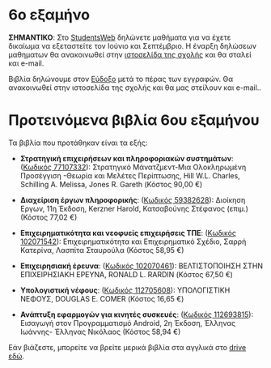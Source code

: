 # 6ο εξαμήνο

**ΣΗΜΑΝΤΙΚΟ**: Στο [StudentsWeb](https://services.uom.gr/unistudent/) δηλώνετε μαθήματα για να έχετε δικαίωμα να εξεταστείτε τον Ιούνιο και Σεπτέμβριο. Η έναρξη δηλώσεων μαθηματων θα ανακοινωθεί στην [ιστοσελίδα της σχολής](https://www.uom.gr/dai) και θα σταλεί και e-mail.

Βιβλία δηλώνουμε στον [Εύδοξο](https://eudoxus.gr/) μετά το πέρας των εγγραφών. Θα ανακοινωθεί στην ιστοσελίδα της σχολής και θα μας στείλουν και e-mail..

# Προτεινόμενα βιβλία 6ου εξαμήνου

Τα βιβλία που προτάθηκαν είναι τα εξής:

* **Στρατηγική επιχειρήσεων και πληροφοριακών συστημάτων**:  ([Κωδικός 77107332](https://service.eudoxus.gr/search/#a/id:77107332/0)): Στρατηγικό Μάνατζμεντ-Μια Ολοκληρωμένη Προσέγγιση -Θεωρία και Μελέτες Περίπτωσης, Hill W.L. Charles, Schilling A. Melissa, Jones R. Gareth (Κόστος 90,00 €)

* **Διαχείριση έργων πληροφορικής**: ([Κωδικός 59382628](https://service.eudoxus.gr/search/#a/id:59382628/0)): Διοίκηση Εργων, 11η Έκδοση, Kerzner Harold, Κατσαβούνης Στέφανος (επιμ.) (Κόστος 77,02 €)

* **Επιχειρηματικότητα και νεοφυείς επιχειρήσεις ΤΠΕ**: ([Κωδικός 102071542](https://service.eudoxus.gr/search/#a/id:102071542/0)): Επιχειρηματικότητα και Επιχειρηματικό Σχέδιο, Σαρρή Κατερίνα, Λασπίτα Σταυρούλα (Κόστος 58,95 €)

* **Επιχειρησιακή έρευνα**: ([Κωδικός 102070461](https://service.eudoxus.gr/search/#a/id:102070461/0)): ΒΕΛΤΙΣΤΟΠΟΙΗΣΗ ΣΤΗΝ ΕΠΙΧΕΙΡΗΣΙΑΚΗ ΕΡΕΥΝΑ, RONALD L. RARDIN (Κόστος 67,50 €)

* **Υπολογιστική νέφους**: ([Κωδικός 112705608](https://service.eudoxus.gr/search/#a/id:112705608/0)): ΥΠΟΛΟΓΙΣΤΙΚΗ ΝΕΦΟΥΣ, DOUGLAS E. COMER (Κόστος 16,65 €)

* **Ανάπτυξη εφαρμογών για κινητές συσκευές**: ([Κωδικός 112693815](https://service.eudoxus.gr/search/#a/id:112693815/0)): Εισαγωγή στον Προγραμματισμό Android, 2η Έκδοση, Έλληνας Iωάννης- Έλληνας Νικόλαος (Κόστος 58,94 €)



Εάν βιάζεστε, μπορείτε να βρείτε μερικά βιβλία στα αγγλικά στο [drive εδώ](http://tiny.cc/evdo3os).
